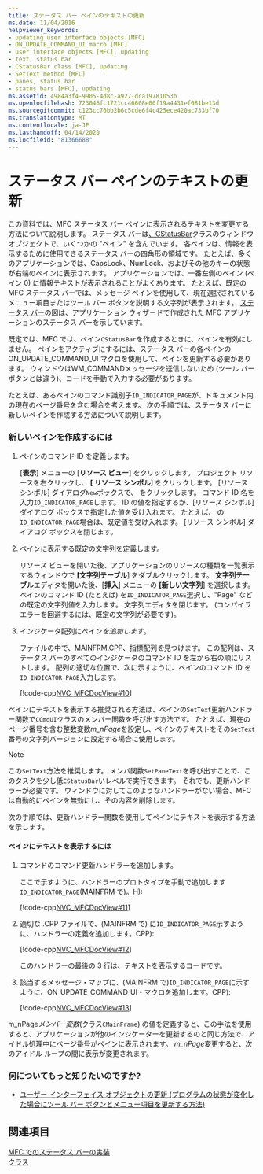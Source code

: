 ```yaml
---
title: ステータス バー ペインのテキストの更新
ms.date: 11/04/2016
helpviewer_keywords:
- updating user interface objects [MFC]
- ON_UPDATE_COMMAND_UI macro [MFC]
- user interface objects [MFC], updating
- text, status bar
- CStatusBar class [MFC], updating
- SetText method [MFC]
- panes, status bar
- status bars [MFC], updating
ms.assetid: 4984a3f4-9905-4d8c-a927-dca19781053b
ms.openlocfilehash: 723046fc1721cc46608e00f19a4431ef081be13d
ms.sourcegitcommit: c123cc76bb2b6c5cde6f4c425ece420ac733bf70
ms.translationtype: MT
ms.contentlocale: ja-JP
ms.lasthandoff: 04/14/2020
ms.locfileid: "81366688"
---
```

# <a name="updating-the-text-of-a-status-bar-pane"></a>ステータス バー ペインのテキストの更新

この資料では、MFC ステータス バー ペインに表示されるテキストを変更する方法について説明します。 ステータス バーは[、CStatusBar](../mfc/reference/cstatusbar-class.md)クラスのウィンドウ オブジェクトで、いくつかの "ペイン" を含んでいます。 各ペインは、情報を表示するために使用できるステータス バーの四角形の領域です。 たとえば、多くのアプリケーションでは、CapsLock、NumLock、およびその他のキーの状態が右端のペインに表示されます。 アプリケーションでは、一番左側のペイン (ペイン 0) に情報テキストが表示されることがよくあります。 たとえば、既定の MFC ステータス バーでは、メッセージ ペインを使用して、現在選択されているメニュー項目またはツール バー ボタンを説明する文字列が表示されます。 [ステータス バー](../mfc/status-bar-implementation-in-mfc.md)の図は、アプリケーション ウィザードで作成された MFC アプリケーションのステータス バーを示しています。

既定では、MFC では、ペイン`CStatusBar`を作成するときに、ペインを有効にしません。 ペインをアクティブにするには、ステータス バーの各ペインのON_UPDATE_COMMAND_UI マクロを使用して、ペインを更新する必要があります。 ウィンドウはWM_COMMANDメッセージを送信しないため (ツール バー ボタンとは違う)、コードを手動で入力する必要があります。

たとえば、あるペインのコマンド識別子`ID_INDICATOR_PAGE`が、ドキュメント内の現在のページ番号を含む場合を考えます。 次の手順では、ステータス バーに新しいペインを作成する方法について説明します。

### <a name="to-make-a-new-pane"></a>新しいペインを作成するには

1. ペインのコマンド ID を定義します。

   [**表示**] メニューの [**リソース ビュー**] をクリックします。 プロジェクト リソースを右クリックし、 **[ リソース シンボル**] をクリックします。 [リソース シンボル] ダイアログ`New`ボックスで、 をクリックします。 コマンド ID 名を入力`ID_INDICATOR_PAGE`します。 ID の値を指定するか、[リソース シンボル] ダイアログ ボックスで指定した値を受け入れます。 たとえば、 の`ID_INDICATOR_PAGE`場合は、既定値を受け入れます。 [リソース シンボル] ダイアログ ボックスを閉じます。

1. ペインに表示する既定の文字列を定義します。

   リソース ビューを開いた後、アプリケーションのリソースの種類を一覧表示するウィンドウで **[文字列テーブル**] をダブルクリックします。 **文字列テーブル**エディタを開いた後、[**挿入**] メニューの **[新しい文字列**] を選択します。 ペインのコマンド ID (たとえば) を`ID_INDICATOR_PAGE`選択し、"Page" などの既定の文字列値を入力します。 文字列エディタを閉じます。 (コンパイラ エラーを回避するには、既定の文字列が必要です)。

1. インジケータ配列にペイン*を追加します*。

   ファイルの中で、MAINFRM.CPP、指標配列*を*見つけます。 この配列は、ステータス バーのすべてのインジケータのコマンド ID を左から右の順にリストします。 配列の適切な位置で、次に示すように、ペインのコマンド ID を`ID_INDICATOR_PAGE`入力します。

   [!code-cpp[NVC_MFCDocView#10](../mfc/codesnippet/cpp/updating-the-text-of-a-status-bar-pane_1.cpp)]

ペインにテキストを表示する推奨される方法は、ペインの`SetText`更新ハンドラー関数で`CCmdUI`クラスのメンバー関数を呼び出す方法です。 たとえば、現在のページ番号を含む整数変数*m_nPage*を設定し、ペインのテキストをその`SetText`番号の文字列バージョンに設定する場合に使用します。

> [!NOTE]
> この`SetText`方法を推奨します。 メンバ関数`SetPaneText`を呼び出すことで、このタスクを少し低`CStatusBar`いレベルで実行できます。 それでも、更新ハンドラーが必要です。 ウィンドウに対してこのようなハンドラーがない場合、MFC は自動的にペインを無効にし、その内容を削除します。

次の手順では、更新ハンドラー関数を使用してペインにテキストを表示する方法を示します。

#### <a name="to-make-a-pane-display-text"></a>ペインにテキストを表示するには

1. コマンドのコマンド更新ハンドラーを追加します。

   ここで示すように、ハンドラーのプロトタイプを手動で追加します`ID_INDICATOR_PAGE`(MAINFRM で)。H):

   [!code-cpp[NVC_MFCDocView#11](../mfc/codesnippet/cpp/updating-the-text-of-a-status-bar-pane_2.h)]

1. 適切な .CPP ファイルで、(MAINFRM で) に`ID_INDICATOR_PAGE`示すように、ハンドラーの定義を追加します。CPP):

   [!code-cpp[NVC_MFCDocView#12](../mfc/codesnippet/cpp/updating-the-text-of-a-status-bar-pane_3.cpp)]

   このハンドラーの最後の 3 行は、テキストを表示するコードです。

1. 該当するメッセージ・マップに、(MAINFRM で)`ID_INDICATOR_PAGE`に示すように、ON_UPDATE_COMMAND_UI・マクロを追加します。CPP):

   [!code-cpp[NVC_MFCDocView#13](../mfc/codesnippet/cpp/updating-the-text-of-a-status-bar-pane_4.cpp)]

m_nPage*メンバー変数*(クラス`CMainFrame`) の値を定義すると、この手法を使用すると、アプリケーションが他のインジケーターを更新するのと同じ方法で、アイドル処理中にページ番号がペインに表示されます。 *m_nPage*変更すると、次のアイドル ループの間に表示が変更されます。

### <a name="what-do-you-want-to-know-more-about"></a>何についてもっと知りたいのですか?

- [ユーザー インターフェイス オブジェクトの更新 (プログラムの状態が変化した場合にツール バー ボタンとメニュー項目を更新する方法)](../mfc/how-to-update-user-interface-objects.md)

## <a name="see-also"></a>関連項目

[MFC でのステータス バーの実装](../mfc/status-bar-implementation-in-mfc.md)<br/>
[クラス](../mfc/reference/cstatusbar-class.md)
